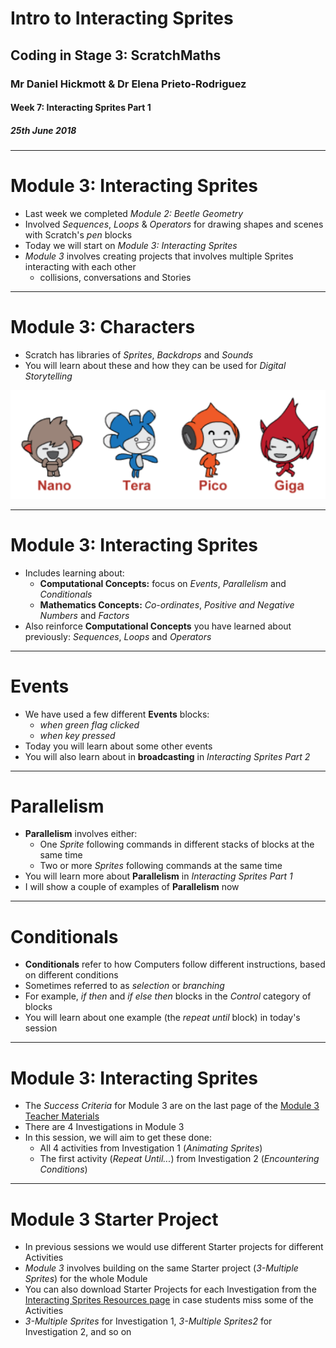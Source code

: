 # Intro to Interacting Sprites

## Coding in Stage 3: ScratchMaths

### Mr Daniel Hickmott & Dr Elena Prieto-Rodriguez

#### Week 7: Interacting Sprites Part 1

##### 25th June 2018

---

# Module 3: Interacting Sprites

- Last week we completed *Module 2: Beetle Geometry*
- Involved *Sequences*, *Loops* & *Operators* for drawing shapes and scenes with Scratch's *pen* blocks
- Today we will start on *Module 3: Interacting Sprites*
- *Module 3* involves creating projects that involves multiple Sprites interacting with each other
	- collisions, conversations and Stories

---

# Module 3: Characters

- Scratch has libraries of *Sprites*, *Backdrops* and *Sounds*
- You will learn about these and how they can be used for *Digital Storytelling*

![inline](images/module_3_characters.png)

---

# Module 3: Interacting Sprites

- Includes learning about:
	- **Computational Concepts:** focus on *Events*, *Parallelism* and *Conditionals*
	- **Mathematics Concepts:** *Co-ordinates*, *Positive and Negative Numbers* and *Factors*
- Also reinforce **Computational Concepts** you have learned about previously: *Sequences*, *Loops* and *Operators*

---

# Events

- We have used a few different **Events** blocks:
	- *when green flag clicked*
	- *when key pressed*
- Today you will learn about some other events
- You will also learn about in **broadcasting** in *Interacting Sprites Part 2*

---

# Parallelism

- **Parallelism** involves either:
	- One *Sprite* following commands in different stacks of blocks at the same time
	- Two or more *Sprites* following commands at the same time
- You will learn more about **Parallelism** in *Interacting Sprites Part 1*
- I will show a couple of examples of **Parallelism** now

---

# Conditionals

- **Conditionals** refer to how Computers follow different instructions, based on different conditions
- Sometimes referred to as *selection* or *branching*
- For example, *if then* and *if else then* blocks in the *Control* category of blocks
- You will learn about one example (the *repeat until* block) in today's session

---

#  Module 3: Interacting Sprites

- The *Success Criteria* for Module 3 are on the last page of the [Module 3 Teacher Materials](https://drive.google.com/uc?export=view&id=1IaAJFGgN5IhXkKwoTD0pnmMZbfYrAB0N)
- There are 4 Investigations in Module 3
- In this session, we will aim to get these done:
	-  All 4 activities from Investigation 1 (*Animating Sprites*)
	-  The first activity (*Repeat Until...*) from Investigation 2 (*Encountering Conditions*)

--- 

# Module 3 Starter Project

- In previous sessions we would use different Starter projects for different Activities
- *Module 3* involves building on the same Starter project (*3-Multiple Sprites*) for the whole Module
- You can also download Starter Projects for each Investigation from the [Interacting Sprites Resources page](http://www.ucl.ac.uk/ioe/research/projects/scratchmaths/curriculum-materials/module-3-interacting-sprites) in case students miss some of the Activities
- *3-Multiple Sprites* for Investigation 1, *3-Multiple Sprites2* for Investigation 2, and so on

